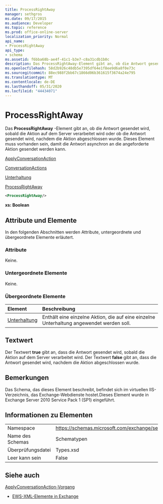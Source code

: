 ```yaml
---
title: ProcessRightAway
manager: sethgros
ms.date: 09/17/2015
ms.audience: Developer
ms.topic: reference
ms.prod: office-online-server
localization_priority: Normal
api_name:
- ProcessRightAway
api_type:
- schema
ms.assetid: f6bba68b-ae4f-41c1-b3e7-c8a31cdb1b0c
description: Das ProcessRightAway-Element gibt an, ob die Antwort gesendet wird, sobald die Aktion auf dem Server verarbeitet wird oder ob die Antwort gesendet wird, nachdem die Aktion abgeschlossen wurde. Dieses Element muss vorhanden sein, damit die Antwort asynchron an die angeforderte Aktion gesendet werden kann.
ms.openlocfilehash: 58d2b926c48db5e7395df64e1f8ee9d6a8f0e73c
ms.sourcegitcommit: 88ec988f2bb67c1866d06b361615f3674a24e795
ms.translationtype: MT
ms.contentlocale: de-DE
ms.lasthandoff: 05/31/2020
ms.locfileid: "44434071"
---
```

# <a name="processrightaway"></a>ProcessRightAway

Das **ProcessRightAway** -Element gibt an, ob die Antwort gesendet wird, sobald die Aktion auf dem Server verarbeitet wird oder ob die Antwort gesendet wird, nachdem die Aktion abgeschlossen wurde. Dieses Element muss vorhanden sein, damit die Antwort asynchron an die angeforderte Aktion gesendet werden kann. 
  
[ApplyConversationAction](applyconversationaction.md)
  
[ConversationActions](conversationactions.md)
  
[Unterhaltung](conversationaction.md)
  
[ProcessRightAway](processrightaway.md)
  
```XML
<ProcessRightAway/>
```

 **xs: Boolean**
## <a name="attributes-and-elements"></a>Attribute und Elemente

In den folgenden Abschnitten werden Attribute, untergeordnete und übergeordnete Elemente erläutert.
  
### <a name="attributes"></a>Attribute

Keine.
  
### <a name="child-elements"></a>Untergeordnete Elemente

Keine.
  
### <a name="parent-elements"></a>Übergeordnete Elemente

|**Element**|**Beschreibung**|
|:-----|:-----|
|[Unterhaltung](conversationaction.md) <br/> |Enthält eine einzelne Aktion, die auf eine einzelne Unterhaltung angewendet werden soll.  <br/> |
   
## <a name="text-value"></a>Textwert

Der Textwert **true** gibt an, dass die Antwort gesendet wird, sobald die Aktion auf dem Server verarbeitet wird. Der Textwert **false** gibt an, dass die Antwort gesendet wird, nachdem die Aktion abgeschlossen wurde. 
  
## <a name="remarks"></a>Bemerkungen

Das Schema, das dieses Element beschreibt, befindet sich im virtuellen IIS-Verzeichnis, das Exchange-Webdienste hostet.Dieses Element wurde in Exchange Server 2010 Service Pack 1 (SP1) eingeführt.
  
## <a name="element-information"></a>Informationen zu Elementen

|||
|:-----|:-----|
|Namespace  <br/> |https://schemas.microsoft.com/exchange/services/2006/types  <br/> |
|Name des Schemas  <br/> |Schematypen  <br/> |
|Überprüfungsdatei  <br/> |Types.xsd  <br/> |
|Leer kann sein  <br/> |False  <br/> |
   
## <a name="see-also"></a>Siehe auch



[ApplyConversationAction-Vorgang](applyconversationaction-operation.md)


- [EWS-XML-Elemente in Exchange](ews-xml-elements-in-exchange.md)

